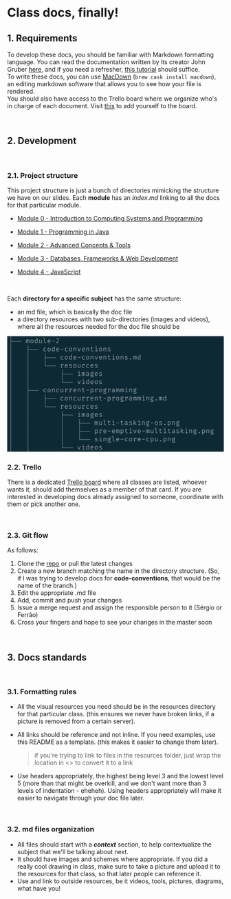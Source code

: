 # Class docs, finally!



## 1. Requirements

To develop these docs, you should be familiar with Markdown formatting language. You can read the documentation written by its creator John Gruber [here][markdown-documentation], and if you need a refresher, [this tutorial][markdown-tutorial] should suffice.  
To write these docs, you can use [MacDown][macdown-website] (`brew cask install macdown`), an editing markdown software that allows you to see how your file is rendered.  
You should also have access to the Trello board where we organize who's in charge of each document. Visit [this][trello-invite] to add yourself to the board.

&nbsp;

## 2. Development

&nbsp;

### 2.1. Project structure

This project structure is just a bunch of directories mimicking the structure we have on our slides. Each **module** has an _index.md_ linking to all the docs for that particular module. 

* [Module 0 - Introduction to Computing Systems and Programming][module-0]
* [Module 1 - Programming in Java][module-1]
* [Module 2 - Advanced Concepts & Tools][module-2]
* [Module 3 - Databases, Frameworks & Web Development][module-3]
* [Module 4 - JavaScript][module-4]

  &nbsp;

Each **directory for a specific subject** has the same structure: 

* an md file, which is basically the doc file
* a directory resources with two sub-directories (images and videos), where all the resources needed for the doc file should be

![Directory structure][directory-structure]



### 2.2. Trello

There is a dedicated [Trello board][trello-board] where all classes are listed, whoever wants it, should add themselves as a member of that card. If you are interested in developing docs already assigned to someone, coordinate with them or pick another one. 

&nbsp;

### 2.3. Git flow

As follows:

1. Clone the [repo][docs-repo] or pull the latest changes
2. Create a new branch matching the name in the directory structure. (So, if I was trying to develop docs for **code-conventions**, that would be the name of the branch.)
3. Edit the appropriate .md file
4. Add, commit and push your changes
5. Issue a merge request and assign the responsible person to it (Sérgio or Ferrão)
6. Cross your fingers and hope to see your changes in the master soon

&nbsp;

## 3. Docs standards

&nbsp;

### 3.1. Formatting rules

* All the visual resources you need should be in the resources directory for that particular class. (this ensures we never have broken links, if a picture is removed from a certain server).

* All links should be reference and not inline. If you need examples, use this README as a template. (this makes it easier to change them later).

	> if you're trying to link to files in the resources folder, just wrap the location in <> to convert it to a link
	
  

* Use headers appropriately, the highest being level 3 and the lowest level 5 (more than that might be overkill, and we don't want more than 3 levels of indentation - eheheh). Using headers appropriately will make it easier to navigate through your doc file later.

&nbsp;

### 3.2. md files organization

* All files should start with a **_context_** section, to help contextualize the subject that we'll be talking about next.
* It should have images and schemes where appropriate. If you did a really cool drawing in class, make sure to take a picture and upload it to the resources for that class, so that later people can reference it.
* Use and link to outside resources, be it videos, tools, pictures, diagrams, what have you!

&nbsp;





[markdown-documentation]: <https://daringfireball.net/projects/markdown>
[markdown-tutorial]: <https://www.markdowntutorial.com>
[trello-invite]: <https://trello.com/invite/b/jbOEmzmj/32bcd7201390cf16aa72385685365f70/docs-development>
[trello-board]: <https://trello.com/b/jbOEmzmj>
[macdown-website]: <https://macdown.uranusjr.com>
[directory-structure]: <resources/images/directory-structure.png>

[docs-repo]: <https://github.com/talefe/notes>

[module-0]: <module-0/index.md>
[module-1]: <module-1/index.md>
[module-2]: <module-2/index.md>
[module-3]: <module-3/index.md>
[module-4]: <module-4/index.md>


